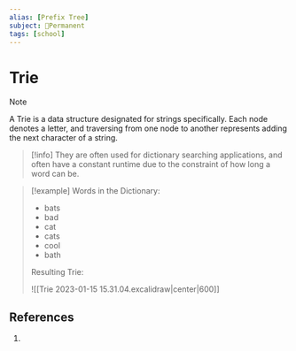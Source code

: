```yaml
---
alias: [Prefix Tree]
subject: 🗻Permanent
tags: [school]
---
```

# Trie

>[!note]
> A Trie is a data structure designated for strings specifically. Each node denotes a letter, and traversing from one node to another represents adding the next character of a string.

> [!info]
> They are often used for dictionary searching applications, and often have a constant runtime due to the constraint of how long a word can be.

> [!example]
> Words in the Dictionary:
> - bats
> - bad
> - cat
> - cats
> - cool
> - bath
> 
> Resulting Trie:
> 
> ![[Trie 2023-01-15 15.31.04.excalidraw|center|600]]

## References
1. 